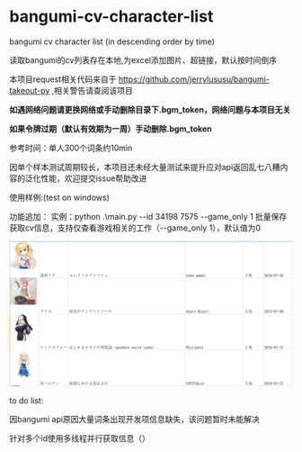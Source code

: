 # bangumi-cv-character-list  

bangumi cv character list (in descending order by time)  

读取bangumi的cv列表存在本地,为excel添加图片、超链接，默认按时间倒序

本项目request相关代码来自于 <https://github.com/jerrylususu/bangumi-takeout-py> ,相关警告请查阅该项目

**如遇网络问题请更换网络或手动删除目录下.bgm_token，网络问题与本项目无关**

**如果令牌过期（默认有效期为一周）手动删除.bgm_token**



参考时间：单人300个词条约10min

因单个样本测试周期较长，本项目还未经大量测试来提升应对api返回乱七八糟内容的泛化性能，欢迎提交issue帮助改进

使用样例:(test on windows)  

功能追加：
实例：python .\main.py --id 34198  7575 --game_only 1
批量保存获取cv信息，支持仅查看游戏相关的工作（--game_only 1），默认值为0

![效果](assets/example1.png)

to do list:

因bangumi api原因大量词条出现开发项信息缺失，该问题暂时未能解决

针对多个id使用多线程并行获取信息（）
